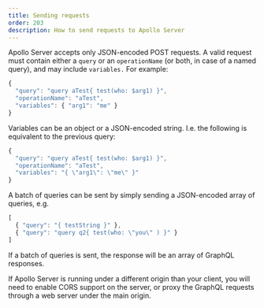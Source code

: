 ```yaml
---
title: Sending requests
order: 203
description: How to send requests to Apollo Server
---
```


Apollo Server accepts only JSON-encoded POST requests. A valid request must contain either a `query` or an `operationName` (or both, in case of a named query), and may include `variables.` For example:

```js
{
  "query": "query aTest{ test(who: $arg1) }",
  "operationName": "aTest",
  "variables": { "arg1": "me" }
}
```

Variables can be an object or a JSON-encoded string. I.e. the following is equivalent to the previous query:

```js
{
  "query": "query aTest{ test(who: $arg1) }",
  "operationName": "aTest",
  "variables": "{ \"arg1\": \"me\" }"
}
```

A batch of queries can be sent by simply sending a JSON-encoded array of queries, e.g.

```js
[
  { "query": "{ testString }" },
  { "query": "query q2{ test(who: \"you\" ) }" }
]
```

If a batch of queries is sent, the response will be an array of GraphQL responses.

If Apollo Server is running under a different origin than your client, you will need to enable CORS support on the server, or proxy the GraphQL requests through a web server under the main origin.
